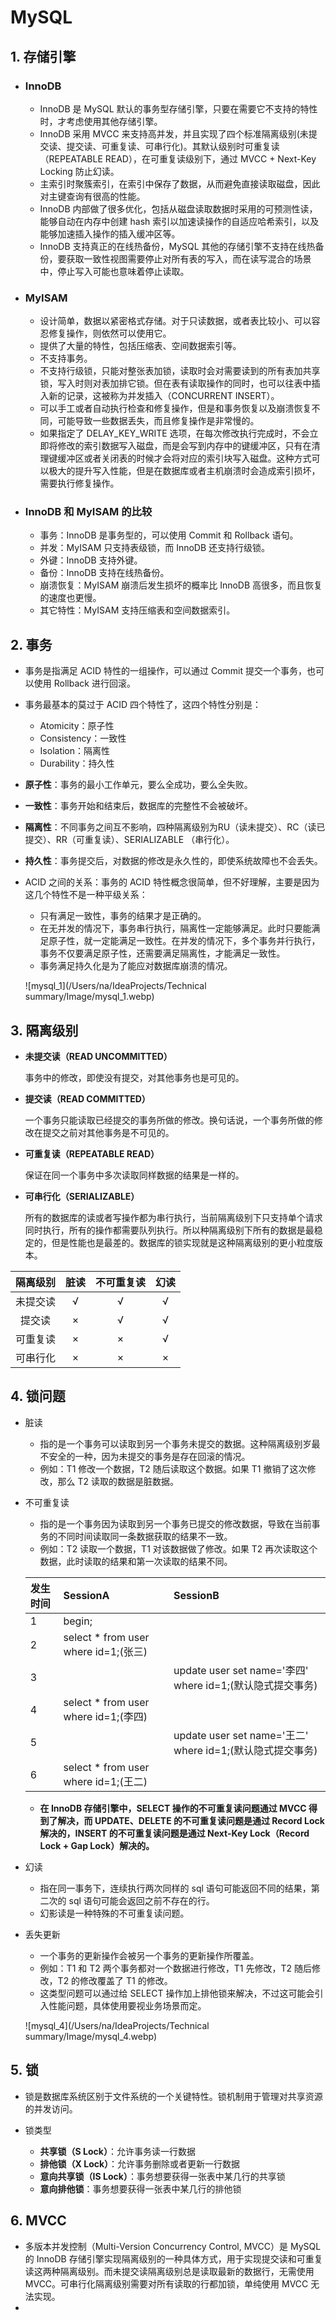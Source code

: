 # MySQL

## 1. 存储引擎

- ### InnoDB

  - InnoDB 是 MySQL 默认的事务型存储引擎，只要在需要它不支持的特性时，才考虑使用其他存储引擎。
  - InnoDB 采用 MVCC 来支持高并发，并且实现了四个标准隔离级别(未提交读、提交读、可重复读、可串行化)。其默认级别时可重复读（REPEATABLE READ），在可重复读级别下，通过 MVCC + Next-Key Locking 防止幻读。
  - 主索引时聚簇索引，在索引中保存了数据，从而避免直接读取磁盘，因此对主键查询有很高的性能。
  - InnoDB 内部做了很多优化，包括从磁盘读取数据时采用的可预测性读，能够自动在内存中创建 hash 索引以加速读操作的自适应哈希索引，以及能够加速插入操作的插入缓冲区等。
  - InnoDB 支持真正的在线热备份，MySQL 其他的存储引擎不支持在线热备份，要获取一致性视图需要停止对所有表的写入，而在读写混合的场景中，停止写入可能也意味着停止读取。

- ### MyISAM

  - 设计简单，数据以紧密格式存储。对于只读数据，或者表比较小、可以容忍修复操作，则依然可以使用它。
  - 提供了大量的特性，包括压缩表、空间数据索引等。
  - 不支持事务。
  - 不支持行级锁，只能对整张表加锁，读取时会对需要读到的所有表加共享锁，写入时则对表加排它锁。但在表有读取操作的同时，也可以往表中插入新的记录，这被称为并发插入（CONCURRENT INSERT）。
  - 可以手工或者自动执行检查和修复操作，但是和事务恢复以及崩溃恢复不同，可能导致一些数据丢失，而且修复操作是非常慢的。
  - 如果指定了 DELAY_KEY_WRITE 选项，在每次修改执行完成时，不会立即将修改的索引数据写入磁盘，而是会写到内存中的键缓冲区，只有在清理键缓冲区或者关闭表的时候才会将对应的索引块写入磁盘。这种方式可以极大的提升写入性能，但是在数据库或者主机崩溃时会造成索引损坏，需要执行修复操作。
  
- ### InnoDB 和 MyISAM 的比较

  - 事务：InnoDB 是事务型的，可以使用 Commit 和 Rollback 语句。
  - 并发：MyISAM 只支持表级锁，而 InnoDB 还支持行级锁。
  - 外键：InnoDB 支持外键。
  - 备份：InnoDB 支持在线热备份。
  - 崩溃恢复：MyISAM 崩溃后发生损坏的概率比 InnoDB 高很多，而且恢复的速度也更慢。
  - 其它特性：MyISAM 支持压缩表和空间数据索引。

## 2. 事务

- 事务是指满足 ACID 特性的一组操作，可以通过 Commit 提交一个事务，也可以使用 Rollback 进行回滚。

- 事务最基本的莫过于 ACID 四个特性了，这四个特性分别是：

  - Atomicity：原子性
  - Consistency：一致性
  - Isolation：隔离性
  - Durability：持久性

- **原子性**：事务的最小工作单元，要么全成功，要么全失败。

- **一致性**：事务开始和结束后，数据库的完整性不会被破坏。

- **隔离性**：不同事务之间互不影响，四种隔离级别为RU（读未提交）、RC（读已提交）、RR（可重复读）、SERIALIZABLE （串行化）。

- **持久性**：事务提交后，对数据的修改是永久性的，即使系统故障也不会丢失。

- ACID 之间的关系：事务的 ACID 特性概念很简单，但不好理解，主要是因为这几个特性不是一种平级关系：

  - 只有满足一致性，事务的结果才是正确的。
  - 在无并发的情况下，事务串行执行，隔离性一定能够满足。此时只要能满足原子性，就一定能满足一致性。在并发的情况下，多个事务并行执行，事务不仅要满足原子性，还需要满足隔离性，才能满足一致性。
  - 事务满足持久化是为了能应对数据库崩溃的情况。

  ![mysql_1](/Users/na/IdeaProjects/Technical summary/Image/mysql_1.webp)

## 3. 隔离级别

- **未提交读（READ UNCOMMITTED）**

  事务中的修改，即使没有提交，对其他事务也是可见的。

- **提交读（READ COMMITTED）**

  一个事务只能读取已经提交的事务所做的修改。换句话说，一个事务所做的修改在提交之前对其他事务是不可见的。

- **可重复读（REPEATABLE READ）**

  保证在同一个事务中多次读取同样数据的结果是一样的。

- **可串行化（SERIALIZABLE）**

  所有的数据库的读或者写操作都为串行执行，当前隔离级别下只支持单个请求同时执行，所有的操作都需要队列执行。所以种隔离级别下所有的数据是最稳定的，但是性能也是最差的。数据库的锁实现就是这种隔离级别的更小粒度版本。

| 隔离级别 | 脏读 | 不可重复读 | 幻读 |
| :------: | :--: | :--------: | :--: |
| 未提交读 |  √   |     √      |  √   |
|  提交读  |  ×   |     √      |  √   |
| 可重复读 |  ×   |     ×      |  √   |
| 可串行化 |  ×   |     ×      |  ×   |

## 4. 锁问题

- 脏读
  
  - 指的是一个事务可以读取到另一个事务未提交的数据。这种隔离级别岁最不安全的一种，因为未提交的事务是存在回滚的情况。
  - 例如：T1 修改一个数据，T2 随后读取这个数据。如果 T1 撤销了这次修改，那么 T2 读取的数据是脏数据。
  
- 不可重复读

  - 指的是一个事务因为读取到另一个事务已提交的修改数据，导致在当前事务的不同时间读取同一条数据获取的结果不一致。
  - 例如：T2 读取一个数据，T1 对该数据做了修改。如果 T2 再次读取这个数据，此时读取的结果和第一次读取的结果不同。
  
  | **发生时间** | **SessionA**                         | **SessionB**                                              |
  | :----------- | :----------------------------------- | :-------------------------------------------------------- |
  | 1            | begin;                               |                                                           |
  | 2            | select * from user where id=1;(张三) |                                                           |
  | 3            |                                      | update user set name='李四' where id=1;(默认隐式提交事务) |
  | 4            | select * from user where id=1;(李四) |                                                           |
  | 5            |                                      | update user set name='王二' where id=1;(默认隐式提交事务) |
  | 6            | select * from user where id=1;(王二) |                                                           |
  
  - **在 InnoDB 存储引擎中，SELECT 操作的不可重复读问题通过 MVCC 得到了解决，而 UPDATE、DELETE 的不可重复读问题是通过 Record Lock 解决的，INSERT 的不可重复读问题是通过 Next-Key Lock（Record Lock + Gap Lock）解决的。**
  
- 幻读

  - 指在同一事务下，连续执行两次同样的 sql 语句可能返回不同的结果，第二次的 sql 语句可能会返回之前不存在的行。
  - 幻影读是一种特殊的不可重复读问题。
  
- 丢失更新

  - 一个事务的更新操作会被另一个事务的更新操作所覆盖。
  - 例如：T1 和 T2 两个事务都对一个数据进行修改，T1 先修改，T2 随后修改，T2 的修改覆盖了 T1 的修改。
  - 这类型问题可以通过给 SELECT 操作加上排他锁来解决，不过这可能会引入性能问题，具体使用要视业务场景而定。
  
  ![mysql_4](/Users/na/IdeaProjects/Technical summary/Image/mysql_4.webp)

## 5. 锁

- 锁是数据库系统区别于文件系统的一个关键特性。锁机制用于管理对共享资源的并发访问。
- 锁类型

  - **共享锁（S Lock）**：允许事务读一行数据
  - **排他锁（X Lock）**：允许事务删除或者更新一行数据
  - **意向共享锁（IS Lock）**：事务想要获得一张表中某几行的共享锁
  - **意向排他锁**：事务想要获得一张表中某几行的排他锁

## 6. MVCC

- 多版本并发控制（Multi-Version Concurrency Control, MVCC）是 MySQL 的 InnoDB 存储引擎实现隔离级别的一种具体方式，用于实现提交读和可重复读这两种隔离级别。而未提交读隔离级别总是读取最新的数据行，无需使用 MVCC。可串行化隔离级别需要对所有读取的行都加锁，单纯使用 MVCC 无法实现。
- 